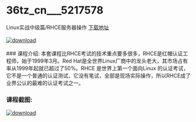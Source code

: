 # 36tz_cn___5217578
Linux实战中级篇/RHCE服务器操作
[下载地址](http://www.36tz.cn/article/5217578 "下载地址")
<br/></br>[![download](http://36tz.cn/muke_img/2021_01_1-47-300x162.png "下载地址")](http://www.36tz.cn/article/5217578 "下载地址")
<br/></br>### 课程介绍:
本套课程比RHCE考试的技术重点要多很多，RHCE是红帽认证工程师，始于1999年3月。Red Hat是全世界Linux厂商中的龙头老大，其市场占有率从1999年起就已超过了50%。RHCE 是世界上第一个面向Linux 的认证考试，它不是一个普通的认证测试，它没有笔试，全部是现场实际操作，所以RHCE成了业界公认的最难的认证考试之一。

### 课程截图:
[![download](http://36tz.cn/muke_img/2021_01_2-55.png "下载地址")](http://www.36tz.cn/article/5217578 "下载地址")
